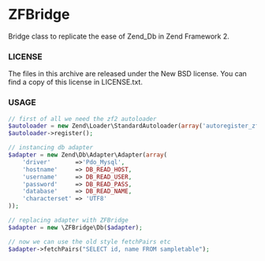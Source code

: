 ZFBridge
========

Bridge class to replicate the ease of Zend_Db in Zend Framework 2.

### LICENSE

The files in this archive are released under the New BSD license.
You can find a copy of this license in LICENSE.txt.

### USAGE

```php
// first of all we need the zf2 autoloader
$autoloader = new Zend\Loader\StandardAutoloader(array('autoregister_zf' => true));
$autoloader->register();

// instancing db adapter
$adapter = new Zend\Db\Adapter\Adapter(array(
	'driver'       =>'Pdo_Mysql',
	'hostname'     => DB_READ_HOST,
	'username'     => DB_READ_USER,
	'password'     => DB_READ_PASS,
	'database'     => DB_READ_NAME,
	'characterset' => 'UTF8'
));

// replacing adapter with ZFBridge
$adapter = new \ZFBridge\Db($adapter);

// now we can use the old style fetchPairs etc
$adapter->fetchPairs("SELECT id, name FROM sampletable");
```